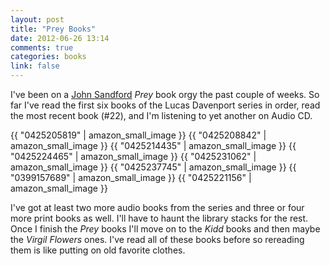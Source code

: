 ```yaml
---
layout: post
title: "Prey Books"
date: 2012-06-26 13:14
comments: true
categories: books
link: false
---
```

I've been on a [John Sandford](http://www.amazon.com/John-Sandford/e/B000AQ8P4W/ref=ntt_athr_dp_pel_pop_1 "John Sandford") _Prey_ book orgy the past couple of weeks. So far I've read the first six books of the Lucas Davenport series in order, read the most recent book (#22), and I'm listening to yet another on Audio CD.

{{ "0425205819" | amazon_small_image }}
{{ "0425208842" | amazon_small_image }}
{{ "0425214435" | amazon_small_image }}
{{ "0425224465" | amazon_small_image }}
{{ "0425231062" | amazon_small_image }}
{{ "0425237745" | amazon_small_image }}
{{ "0399157689" | amazon_small_image }}
{{ "0425221156" | amazon_small_image }}

I've got at least two more audio books from the series and three or four more print books as well. I'll have to haunt the library stacks for the rest. Once I finish the _Prey_ books I'll move on to the _Kidd_ books and then maybe the _Virgil Flowers_ ones. I've read all of these books before so rereading them is like putting on old favorite clothes.
